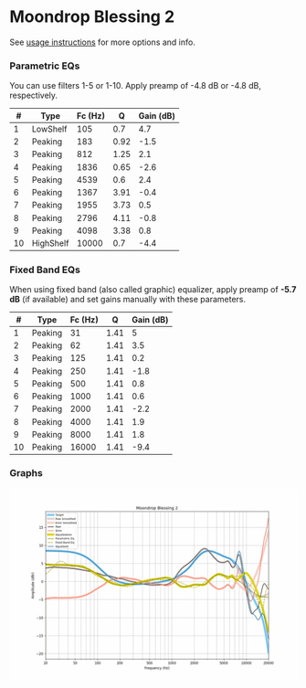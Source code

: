 # Moondrop Blessing 2
See [usage instructions](https://github.com/jaakkopasanen/AutoEq#usage) for more options and info.

### Parametric EQs
You can use filters 1-5 or 1-10. Apply preamp of -4.8 dB or -4.8 dB, respectively.

|   # | Type      |   Fc (Hz) |    Q |   Gain (dB) |
|-----|-----------|-----------|------|-------------|
|   1 | LowShelf  |       105 | 0.7  |         4.7 |
|   2 | Peaking   |       183 | 0.92 |        -1.5 |
|   3 | Peaking   |       812 | 1.25 |         2.1 |
|   4 | Peaking   |      1836 | 0.65 |        -2.6 |
|   5 | Peaking   |      4539 | 0.6  |         2.4 |
|   6 | Peaking   |      1367 | 3.91 |        -0.4 |
|   7 | Peaking   |      1955 | 3.73 |         0.5 |
|   8 | Peaking   |      2796 | 4.11 |        -0.8 |
|   9 | Peaking   |      4098 | 3.38 |         0.8 |
|  10 | HighShelf |     10000 | 0.7  |        -4.4 |

### Fixed Band EQs
When using fixed band (also called graphic) equalizer, apply preamp of **-5.7 dB** (if available) and set gains manually with these parameters.

|   # | Type    |   Fc (Hz) |    Q |   Gain (dB) |
|-----|---------|-----------|------|-------------|
|   1 | Peaking |        31 | 1.41 |         5   |
|   2 | Peaking |        62 | 1.41 |         3.5 |
|   3 | Peaking |       125 | 1.41 |         0.2 |
|   4 | Peaking |       250 | 1.41 |        -1.8 |
|   5 | Peaking |       500 | 1.41 |         0.8 |
|   6 | Peaking |      1000 | 1.41 |         0.6 |
|   7 | Peaking |      2000 | 1.41 |        -2.2 |
|   8 | Peaking |      4000 | 1.41 |         1.9 |
|   9 | Peaking |      8000 | 1.41 |         1.8 |
|  10 | Peaking |     16000 | 1.41 |        -9.4 |

### Graphs
![](./Moondrop%20Blessing%202.png)
